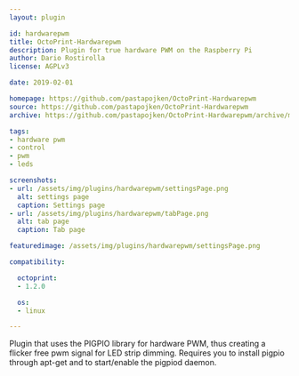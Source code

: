 ```yaml
---
layout: plugin

id: hardwarepwm
title: OctoPrint-Hardwarepwm
description: Plugin for true hardware PWM on the Raspberry Pi
author: Dario Rostirolla
license: AGPLv3

date: 2019-02-01

homepage: https://github.com/pastapojken/OctoPrint-Hardwarepwm
source: https://github.com/pastapojken/OctoPrint-Hardwarepwm
archive: https://github.com/pastapojken/OctoPrint-Hardwarepwm/archive/master.zip

tags:
- hardware pwm
- control
- pwm
- leds

screenshots:
- url: /assets/img/plugins/hardwarepwm/settingsPage.png
  alt: settings page
  caption: Settings page
- url: /assets/img/plugins/hardwarepwm/tabPage.png
  alt: tab page
  caption: Tab page

featuredimage: /assets/img/plugins/hardwarepwm/settingsPage.png

compatibility:

  octoprint:
  - 1.2.0

  os:
  - linux

---
```


Plugin that uses the PIGPIO library for hardware PWM, thus creating a flicker free pwm signal for LED strip dimming. Requires you to install pigpio through apt-get and to start/enable the pigpiod daemon.
